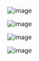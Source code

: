 
![image](https://github.com/user-attachments/assets/77a9ac1c-87ea-4a03-98f4-2b7ab1a97b0a)

![image](https://github.com/user-attachments/assets/c16a18b4-8e0c-4b81-8333-abdfeec7a402)

![image](https://github.com/user-attachments/assets/194e8a5c-b166-4ce5-a036-53ff57954c70)

![image](https://github.com/user-attachments/assets/fb621d96-22f4-422b-a7c5-7bbfdf6d7883)

